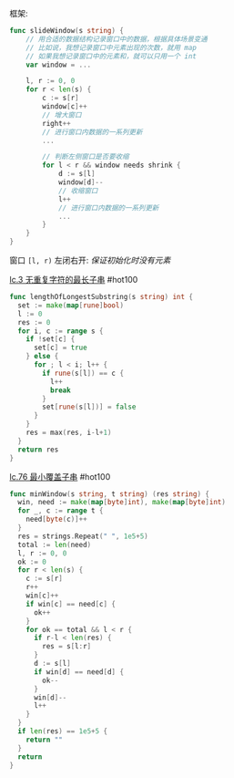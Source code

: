 框架:
```go
func slideWindow(s string) {
	// 用合适的数据结构记录窗口中的数据，根据具体场景变通
	// 比如说，我想记录窗口中元素出现的次数，就用 map
	// 如果我想记录窗口中的元素和，就可以只用一个 int
	var window = ...

	l, r := 0, 0
	for r < len(s) {
		c := s[r]
		window[c]++
		// 增大窗口
		right++
		// 进行窗口内数据的一系列更新
		...	

		// 判断左侧窗口是否要收缩
		for l < r && window needs shrink {
			d := s[l]
			window[d]--
			// 收缩窗口
			l++
			// 进行窗口内数据的一系列更新
			...
		}
	}
}
```
窗口 `[l, r)` 左闭右开: *保证初始化时没有元素*

[lc.3 无重复字符的最长子串](https://leetcode.cn/problems/longest-substring-without-repeating-characters/)
#hot100 
```go
func lengthOfLongestSubstring(s string) int {
  set := make(map[rune]bool)
  l := 0
  res := 0
  for i, c := range s {
    if !set[c] {
      set[c] = true
    } else {
      for ; l < i; l++ {       
        if rune(s[l]) == c {
          l++
          break
        }
        set[rune(s[l])] = false
      }
    }
    res = max(res, i-l+1)
  }
  return res
}
```
[lc.76 最小覆盖子串](https://leetcode.cn/problems/minimum-window-substring/?envType=study-plan-v2&envId=top-100-liked)
#hot100 
```go
func minWindow(s string, t string) (res string) {
  win, need := make(map[byte]int), make(map[byte]int)
  for _, c := range t {
    need[byte(c)]++
  }
  res = strings.Repeat(" ", 1e5+5)
  total := len(need)
  l, r := 0, 0
  ok := 0
  for r < len(s) {
    c := s[r]
    r++
    win[c]++
    if win[c] == need[c] {
      ok++
    }
    for ok == total && l < r {
      if r-l < len(res) {
        res = s[l:r]
      }
      d := s[l]
      if win[d] == need[d] {
        ok--
      }
      win[d]--
      l++
    }
  }
  if len(res) == 1e5+5 {
    return ""
  }
  return
}
```